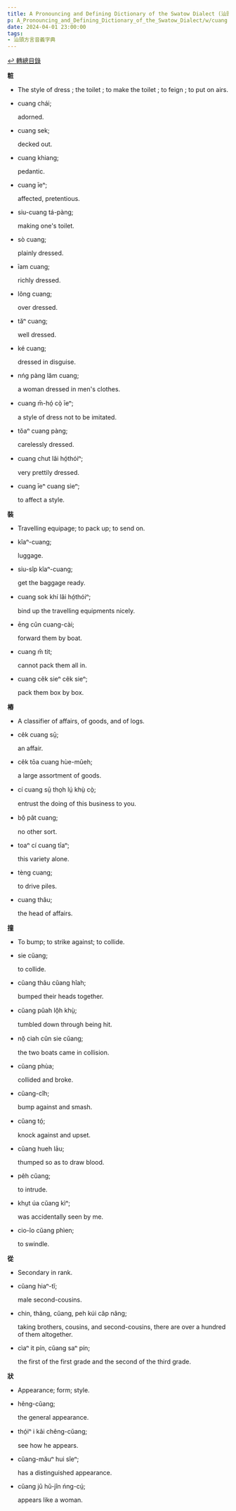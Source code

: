```yaml
---
title: A Pronouncing and Defining Dictionary of the Swatow Dialect (汕頭方言音義字典) / cuang
p: A_Pronouncing_and_Defining_Dictionary_of_the_Swatow_Dialect/w/cuang
date: 2024-04-01 23:00:00
tags: 
- 汕頭方言音義字典
---
```


[↩️ 轉總目錄](/A_Pronouncing_and_Defining_Dictionary_of_the_Swatow_Dialect)


**粧**
- The style of dress ; the toilet ; to make the toilet ; to feign ; to put on airs.

- cuang chái;

  adorned.

- cuang sek;

  decked out.

- cuang khiang;

  pedantic.

- cuang īeⁿ;

  affected, pretentious.

- siu-cuang tá-pàng;

  making one's toilet.

- sò cuang;

  plainly dressed.

- īam cuang;

  richly dressed.

- lông cuang;

  over dressed.

- tăⁿ cuang;

  well dressed.

- ké cuang;

  dressed in disguise.

- nńg pàng lâm cuang;

  a woman dressed in men's clothes.

- cuang m̄-hó̤ cò̤ īeⁿ;

  a style of dress not to be imitated.

- tŏaⁿ cuang pàng;

  carelessly dressed.

- cuang chut lâi hó̤thóiⁿ;

  very prettily dressed.

- cuang īeⁿ cuang sìeⁿ;

  to affect a style.

**裝**
- Travelling equipage; to pack up; to send on.

- kîaⁿ-cuang;

  luggage.

- siu-sîp kîaⁿ-cuang;

  get the baggage ready.

- cuang sok khí lâi hó̤thóiⁿ;

  bind up the travelling equipments nicely.

- ēng cûn cuang-cài;

  forward them by boat.

- cuang m̄ tit;

  cannot pack them all in.

- cuang cêk sieⁿ cêk sieⁿ;

  pack them box by box.

**樁**
- A classifier of affairs, of goods, and of logs.

- cêk cuang sṳ̄;

  an affair.

- cêk tōa cuang hùe-mûeh;

  a large assortment of goods.

- cí cuang sṳ̄ tho̤h lṳ́ khṳ̀ cò̤;

  entrust the doing of this business to you.

- bô̤ pât cuang;

  no other sort.

- toaⁿ cí cuang tīaⁿ;

  this variety alone.

- tèng cuang;

  to drive piles.

- cuang thâu;

  the head of affairs.

**撞**
- To bump; to strike against; to collide.

- sie cŭang;

  to collide.

- cŭang thâu cŭang hîah;

  bumped their heads together.

- cŭang pûah lô̤h khṳ̀;

  tumbled down through being hit.

- nŏ̤ ciah cûn sie cŭang;

  the two boats came in collision.

- cŭang phùa;

  collided and broke.

- cŭang-cîh;

  bump against and smash.

- cŭang tó̤;

  knock against and upset.

- cŭang hueh lāu;

  thumped so as to draw blood.

- pêh cŭang;

  to intrude.

- khṳt úa cŭang kìⁿ;

  was accidentally seen by me.

- cio-îo cŭang phìen;

  to swindle.

**從**
- Secondary in rank.

- cŭang hiaⁿ-tĭ;

  male second-cousins.

- chin, thâng, cŭang, peh kúi câp nâng;

  taking brothers, cousins, and second-cousins, there are over a hundred of them altogether.

- cìaⁿ it pín, cŭang saⁿ pín;

  the first of the first grade and the second of the third grade.

**狀**
- Appearance; form; style.

- hêng-cŭang;

  the general appearance.

- thó̤iⁿ i kâi chêng-cŭang;

  see how he appears.

- cŭang-măuⁿ hui sîeⁿ;

  has a distinguished appearance.

- cŭang jû hŭ-jîn ńng-cṳ́;

  appears like a woman.